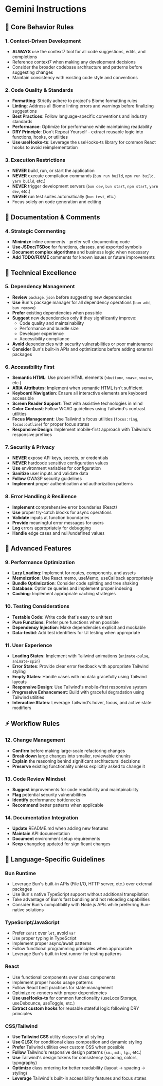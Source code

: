 # Gemini Instructions

## 🔧 Core Behavior Rules

### 1. **Context-Driven Development**

- **ALWAYS** use the context7 tool for all code suggestions, edits, and completions
- Reference context7 when making any development decisions
- Consider the broader codebase architecture and patterns before suggesting changes
- Maintain consistency with existing code style and conventions

### 2. **Code Quality & Standards**

- **Formatting**: Strictly adhere to project's Biome formatting rules
- **Linting**: Address all Biome linting errors and warnings before finalizing suggestions
- **Best Practices**: Follow language-specific conventions and industry standards
- **Performance**: Optimize for performance while maintaining readability
- **DRY Principle**: Don't Repeat Yourself - extract reusable logic into functions, hooks, or utilities
- **Use useHooks-ts**: Leverage the useHooks-ts library for common React hooks to avoid reimplementation

### 3. **Execution Restrictions**

- **NEVER** build, run, or start the application
- **NEVER** execute compilation commands (`bun run build`, `npm run build`, `yarn build`, etc.)
- **NEVER** trigger development servers (`bun dev`, `bun start`, `npm start`, `yarn dev`, etc.)
- **NEVER** run test suites automatically (`bun test`, etc.)
- Focus solely on code generation and editing

## 📝 Documentation & Comments

### 4. **Strategic Commenting**

- **Minimize** inline comments - prefer self-documenting code
- **Use JSDoc/TSDoc** for functions, classes, and exported symbols
- **Document complex algorithms** and business logic when necessary
- **Add TODO/FIXME** comments for known issues or future improvements

## 🎯 Technical Excellence

### 5. **Dependency Management**

- **Review** `package.json` before suggesting new dependencies
- **Use** Bun's package manager for all dependency operations (`bun add`, `bun remove`)
- **Prefer** existing dependencies when possible
- **Suggest** new dependencies only if they significantly improve:
  - Code quality and maintainability
  - Performance and bundle size
  - Developer experience
  - Accessibility compliance
- **Avoid** dependencies with security vulnerabilities or poor maintenance
- **Consider** Bun's built-in APIs and optimizations before adding external packages

### 6. **Accessibility First**

- **Semantic HTML**: Use proper HTML elements (`<button>`, `<nav>`, `<main>`, etc.)
- **ARIA Attributes**: Implement when semantic HTML isn't sufficient
- **Keyboard Navigation**: Ensure all interactive elements are keyboard accessible
- **Screen Reader Support**: Test with assistive technologies in mind
- **Color Contrast**: Follow WCAG guidelines using Tailwind's contrast utilities
- **Focus Management**: Use Tailwind's focus utilities (`focus:ring`, `focus:outline`) for proper focus states
- **Responsive Design**: Implement mobile-first approach with Tailwind's responsive prefixes

### 7. **Security & Privacy**

- **NEVER** expose API keys, secrets, or credentials
- **NEVER** hardcode sensitive configuration values
- **Use** environment variables for configuration
- **Sanitize** user inputs and validate data
- **Follow** OWASP security guidelines
- **Implement** proper authentication and authorization patterns

### 8. **Error Handling & Resilience**

- **Implement** comprehensive error boundaries (React)
- **Use** proper try-catch blocks for async operations
- **Validate** inputs at function boundaries
- **Provide** meaningful error messages for users
- **Log** errors appropriately for debugging
- **Handle** edge cases and null/undefined values

## 🚀 Advanced Features

### 9. **Performance Optimization**

- **Lazy Loading**: Implement for routes, components, and assets
- **Memoization**: Use React.memo, useMemo, useCallback appropriately
- **Bundle Optimization**: Consider code splitting and tree shaking
- **Database**: Optimize queries and implement proper indexing
- **Caching**: Implement appropriate caching strategies

### 10. **Testing Considerations**

- **Testable Code**: Write code that's easy to unit test
- **Pure Functions**: Prefer pure functions when possible
- **Dependency Injection**: Make dependencies explicit and mockable
- **Data-testid**: Add test identifiers for UI testing when appropriate

### 11. **User Experience**

- **Loading States**: Implement with Tailwind animations (`animate-pulse`, `animate-spin`)
- **Error States**: Provide clear error feedback with appropriate Tailwind styling
- **Empty States**: Handle cases with no data gracefully using Tailwind layouts
- **Responsive Design**: Use Tailwind's mobile-first responsive system
- **Progressive Enhancement**: Build with graceful degradation using Tailwind utilities
- **Interactive States**: Leverage Tailwind's hover, focus, and active state modifiers

## ⚡ Workflow Rules

### 12. **Change Management**

- **Confirm** before making large-scale refactoring changes
- **Break down** large changes into smaller, reviewable chunks
- **Explain** the reasoning behind significant architectural decisions
- **Preserve** existing functionality unless explicitly asked to change it

### 13. **Code Review Mindset**

- **Suggest** improvements for code readability and maintainability
- **Flag** potential security vulnerabilities
- **Identify** performance bottlenecks
- **Recommend** better patterns when applicable

### 14. **Documentation Integration**

- **Update** README.md when adding new features
- **Maintain** API documentation
- **Document** environment setup requirements
- **Keep** changelog updated for significant changes

## 🎨 Language-Specific Guidelines

### Bun Runtime

- Leverage Bun's built-in APIs (File I/O, HTTP server, etc.) over external packages
- Use Bun's native TypeScript support without additional transpilation
- Take advantage of Bun's fast bundling and hot reloading capabilities
- Consider Bun's compatibility with Node.js APIs while preferring Bun-native solutions

### TypeScript/JavaScript

- Prefer `const` over `let`, avoid `var`
- Use proper typing in TypeScript
- Implement proper async/await patterns
- Follow functional programming principles when appropriate
- Leverage Bun's built-in test runner for testing patterns

### React

- Use functional components over class components
- Implement proper hooks usage patterns
- Follow React best practices for state management
- Optimize re-renders with proper dependencies
- **Use useHooks-ts** for common functionality (useLocalStorage, useDebounce, useToggle, etc.)
- **Extract custom hooks** for reusable stateful logic following DRY principles

### CSS/Tailwind

- **Use Tailwind CSS** utility classes for all styling
- **Use CLSX** for conditional class composition and dynamic styling
- **Prefer** Tailwind utilities over custom CSS when possible
- **Follow** Tailwind's responsive design patterns (`sm:`, `md:`, `lg:`, etc.)
- **Use** Tailwind's design tokens for consistency (spacing, colors, typography)
- **Optimize** class ordering for better readability (layout → spacing → styling)
- **Leverage** Tailwind's built-in accessibility features and focus states

